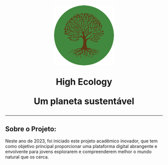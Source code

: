 <h1 align="center">
  <img src="img/icon.png"/>
  <p>High Ecology</p>
  <p>Um planeta sustentável</p>
</h1>
<hr>
<h2> Sobre o Projeto: </h2>
<p>Neste ano de 2023, foi iniciado este projeto acadêmico inovador, que tem como objetivo principal proporcionar uma plataforma digital abrangente e envolvente para jovens explorarem e compreenderem melhor o mundo natural que os cerca.</p>
